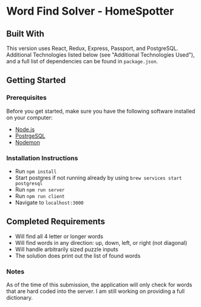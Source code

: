 # Word Find Solver - HomeSpotter

## Built With

This version uses React, Redux, Express, Passport, and PostgreSQL.  
Additional Technologies listed below (see "Additional Technologies Used"), and a full list of dependencies can be found in `package.json`.

## Getting Started

### Prerequisites

Before you get started, make sure you have the following software installed on your computer:

- [Node.js](https://nodejs.org/en/)
- [PostrgeSQL](https://www.postgresql.org/)
- [Nodemon](https://nodemon.io/)

### Installation Instructions

* Run `npm install`
* Start postgres if not running already by using `brew services start postgresql`
* Run `npm run server`
* Run `npm run client`
* Navigate to `localhost:3000`

## Completed Requirements
* Will find all 4 letter or longer words
* Will find words in any direction: up, down, left, or right (not diagonal)
* Will handle arbitrarily sized puzzle inputs
* The solution does print out the list of found words

### Notes
As of the time of this submission, the application will only check for words that are hard coded into the server.  I am still working on providing a full dictionary.
